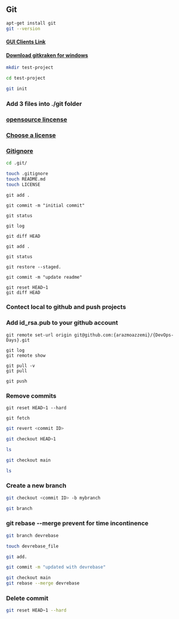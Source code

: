  ## Git

```bash
apt-get install git
git --version
```

#### [GUI Clients Link](https://git-scm.com/downloads/guis)

#### [Download gitkraken for windows](https://www.gitkraken.com/download/windows64)


```bash
mkdir test-project

cd test-project

git init

```
### Add 3 files into ./git folder
### [opensource lincense](https://opensource.org/licenses)
### [Choose a license](https://choosealicense.com/)
### [Gitignore](https://github.com/github/gitignore)
```bash
cd .git/

touch .gitignore
touch README.md
touch LICENSE
```
```
git add .

git commit -m "initial commit"

git status

git log
```
```
git diff HEAD

git add .

git status
```
```
git restore --staged.
```
```
git commit -m "update readme"
```
```
git reset HEAD~1
git diff HEAD
```
### Contect local to github and push projects
### Add id_rsa.pub to your github account
```
git remote set-url origin git@github.com:{arazmoazzemi}/{DevOps-Days}.git

git log
git remote show

git pull -v
git pull

git push

```

### Remove commits 
```
git reset HEAD~1 --hard

```
```
git fetch
```

```bash
git revert <commit ID>

git checkout HEAD~1

ls

```

```bash
git checkout main

ls
```

### Create a new branch

```bash
git checkout <commit ID> -b mybranch

git branch
```

### git rebase --merge prevent for time incontinence

```bash
git branch devrebase

touch devrebase_file

git add.

git commit -m "updated with devrebase" 

git checkout main
git rebase --merge devrebase

```



### Delete commit
```bash
git reset HEAD~1 --hard
```





















